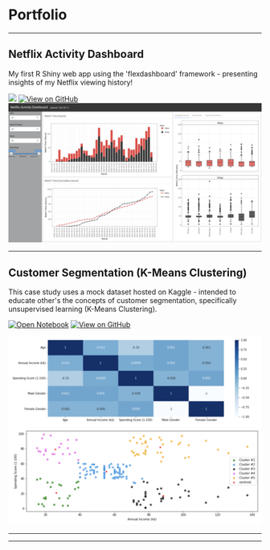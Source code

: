 # Portfolio

---

## Netflix Activity Dashboard 

My first R Shiny web app using the 'flexdashboard' framework - presenting insights of my Netflix viewing history! <br>

[![](https://img.shields.io/badge/Shiny-shinyapps.io-blue?style=flat&labelColor=white&logo=RStudio&logoColor=blue)](https://philipkfw.shinyapps.io/Netflix-Activity-Dashboard/)
[![View on GitHub](https://img.shields.io/badge/GitHub-View_on_GitHub-blue?logo=GitHub)](https://github.com/philipkfw/Netflix-Activity-Dashboard)
<img src="images/netflix_activity_dashboard_profile.png?raw=true"/>

---
## Customer Segmentation (K-Means Clustering)

This case study uses a mock dataset hosted on Kaggle - intended to educate other's the concepts of customer segmentation, specifically unsupervised learning (K-Means Clustering).

[![Open Notebook](https://img.shields.io/badge/Jupyter-Open_Notebook-blue?logo=Jupyter)](/html/customer-segmentation-analysis.html)
[![View on GitHub](https://img.shields.io/badge/GitHub-View_on_GitHub-blue?logo=GitHub)](https://github.com/philipkfw/Customer-Segmentation-Analysis)

<img src="images/customer_segmentation.png?raw=true"/>

---




---
